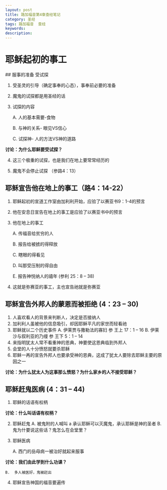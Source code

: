 ```yaml
---
layout: post
title: 路加福音第4章查经笔记
category: 圣经
tags: 路加福音  查经
keywords: 
description: 
---
```



 <h1>耶稣起初的事工</h1> 
## 服事的准备 受试探   

1. 受圣灵的引导（确定事奉的心态），事奉前必要的准备  

2. 魔鬼的试探都是用圣经的话  
 
3. 试探的内容   

    A. 人的基本需要-食物
   
    B. 与神的关系- 眼见VS信心
   
    C. 试探神- 人的方法VS神的道路

**讨论：为什么耶稣要受试探？**

4. 这三个极重的试探，也是我们在地上要常常经历的

5. 魔鬼不会停止试探 （参路4：13）

## 耶稣宣告他在地上的事工（路4：14-22）

1. 耶稣起初的宣道工作室由加利利开始，应验了以赛亚书9：1-4的预言

2. 他在安息日宣告在地上的事工是应验了以赛亚书中的预言

3. 他在地上的事工

    A. 传福音给贫穷的人
   
    B. 报告给被掳的得释放
   
    C. 瞎眼的得看见
   
    D. 叫那受压制的得自由
   
    E. 报告神悦纳人的禧年 (参利 25：8 – 38)

4. 这就是弥赛亚的事工，主也宣告祂就是弥赛亚

## 耶稣宣告外邦人的蒙恩而被拒绝 (4：23 – 30) 

1. 人喜欢看人的背景来判断人，决定是否接纳人
2. 加利利人虽被他的信息吸引，却因耶稣平凡的家世而轻看祂
3. 耶稣就以二个历史事件
    A. 伊莱贾与撒勒法的寡妇 参 王上 17：1 – 16
    B. 伊莱沙与叙利亚的乃缦 参 王下 5：1 – 14
4. 来指明犹太人常不看重神的恩典，神要使这恩典临到外邦人
5. 会堂的人十分愤怒就要杀耶稣
6. 耶稣一再的宣告外邦人也要承受神的恩典，这成了犹太人要除去耶稣主要的原因之一

<strong>讨论：为什么犹太人为这事那么愤怒？为什么家乡的人不接受耶稣？</strong>

## 耶稣赶鬼医病 (4：31 – 44)

1.	耶稣的话语有权柄

<strong>讨论：什么叫话语有权柄？</strong>

2.	耶稣赶鬼
    A.	被鬼附的人喊叫
    a	承认耶稣可以灭魔鬼，承认耶稣是神的圣者
    B.	鬼为什要说这些话？鬼怎么在会堂里？

3.	耶稣医病

    A.	西门的岳母病一被治好就起来服事

<strong>讨论：我们由此学到什么功课？</strong>
    
    B.	多人被医好，鬼被赶出

4.	耶稣宣告神国的福音要遍传

